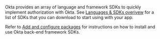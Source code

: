 Okta provides an array of language and framework SDKs to quickly implement authorization with Okta. See [Languages & SDKs overivew](/code/) for a list of SDKs that you can download to start using with your app.

Refer to [Add and configure packages](/docs/guides/sign-into-web-app/-/configure-packages) for instructions on how to install and use Okta back-end framework SDKs.